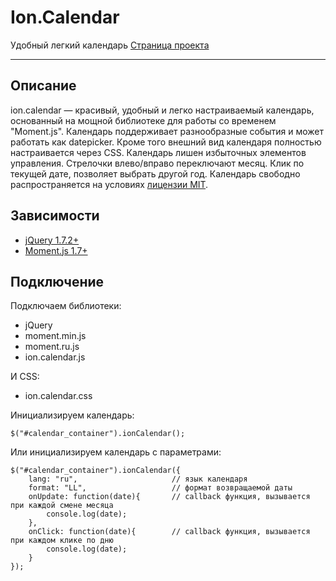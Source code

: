# Ion.Calendar
Удобный легкий календарь <a href="http://ionden.com/a/plugins/ion.calendar/">Страница проекта</a>

***

## Описание
ion.calendar — красивый, удобный и легко настраиваемый календарь, основанный на мощной библиотеке для работы со временем "Moment.js". Календарь поддерживает разнообразные события и может работать как datepicker. Кроме того внешний вид календаря полностью настраивается через CSS.
Календарь лишен избыточных элементов управления. Стрелочки влево/вправо переключают месяц. Клик по текущей дате, позволяет выбрать другой год.
Календарь свободно распространяется на условиях <a href="http://ionden.com/a/licence.html">лицензии MIT</a>.

## Зависимости
* <a href="http://jquery.com/" target="_blank">jQuery 1.7.2+</a>
* <a href="http://momentjs.com/" target="_blank">Moment.js 1.7+</a>


## Подключение

Подключаем библиотеки:
* jQuery
* moment.min.js
* moment.ru.js
* ion.calendar.js

И CSS:
* ion.calendar.css

Инициализируем календарь:
<pre><code>$("#calendar_container").ionCalendar();</code></pre>

Или инициализируем календарь с параметрами:
<pre><code>$("#calendar_container").ionCalendar({
    lang: "ru",                     // язык календаря
    format: "LL",                   // формат возвращаемой даты
    onUpdate: function(date){       // callback функция, вызывается при каждой смене месяца
        console.log(date);
    },
    onClick: function(date){        // callback функция, вызывается при каждом клике по дню
        console.log(date);
    }
});
</code></pre>